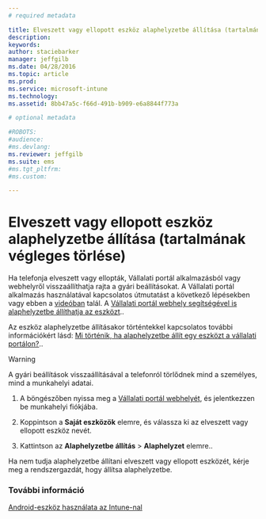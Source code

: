 ```yaml
---
# required metadata

title: Elveszett vagy ellopott eszköz alaphelyzetbe állítása (tartalmának végleges törlése) | Microsoft Intune
description:
keywords:
author: staciebarker
manager: jeffgilb
ms.date: 04/28/2016
ms.topic: article
ms.prod:
ms.service: microsoft-intune
ms.technology:
ms.assetid: 8bb47a5c-f66d-491b-b909-e6a8844f773a

# optional metadata

#ROBOTS:
#audience:
#ms.devlang:
ms.reviewer: jeffgilb
ms.suite: ems
#ms.tgt_pltfrm:
#ms.custom:

---
```



# Elveszett vagy ellopott eszköz alaphelyzetbe állítása (tartalmának végleges törlése)

Ha telefonja elveszett vagy ellopták, Vállalati portál alkalmazásból vagy webhelyről visszaállíthatja rajta a gyári beállításokat. A Vállalati portál alkalmazás használatával kapcsolatos útmutatást a következő lépésekben vagy ebben a [videóban](http://aka.ms/ly1x17) talál. A [Vállalati portál webhely segítségével is alaphelyzetbe állíthatja az eszközt](reset-your-device-cpwebsite.md)..

Az eszköz alaphelyzetbe állításakor történtekkel kapcsolatos további információkért lásd: [Mi történik, ha alaphelyzetbe állít egy eszközt a vállalati portálon?](what-happens-if-you-reset-your-device-using-the-company-portal-android.md)..

> [!WARNING] 
> A gyári beállítások visszaállításával a telefonról törlődnek mind a személyes, mind a munkahelyi adatai.

1.  A böngészőben nyissa meg a [Vállalati portál webhelyét](http://portal.manage.microsoft.com), és jelentkezzen be munkahelyi fiókjába.

2.  Koppintson a **Saját eszközök** elemre, és válassza ki az elveszett vagy ellopott eszköz nevét.

3.  Kattintson az **Alaphelyzetbe állítás** &gt; **Alaphelyzet** elemre..

Ha nem tudja alaphelyzetbe állítani elveszett vagy ellopott eszközét, kérje meg a rendszergazdát, hogy állítsa alaphelyzetbe.

### További információ
[Android-eszköz használata az Intune-nal](using-your-android-device-with-intune.md)



<!--HONumber=May16_HO1-->


